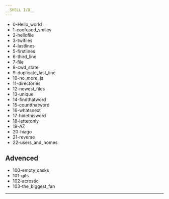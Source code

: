 ```yaml
---
__SHELL I/O__
---
```

- 0-Hello_world
- 1-confused_smiley
- 2-hellofile
- 3-twifiles
- 4-lastlines
- 5-firstlines
- 6-third_line
- 7-file
- 8-cwd_state
- 9-duplicate_last_line
- 10-no_more_js
- 11-directories
- 12-newest_files
- 13-unique
- 14-findthatword   
- 15-countthatword  
- 16-whatsnext
- 17-hidethisword
- 18-letteronly
- 19-AZ
- 20-hiago
- 21-reverse
- 22-users_and_homes
## Advenced
- 100-empty_casks
- 101-gifs
- 102-acrostic
- 103-the_biggest_fan 
---

